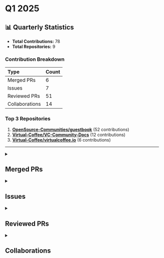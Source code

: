 # Q1 2025

## 📊 Quarterly Statistics

* **Total Contributions:** 78
* **Total Repositories:** 9

### Contribution Breakdown

| Type | Count |
| :--- | :--- |
| Merged PRs | 6 |
| Issues | 7 |
| Reviewed PRs | 51 |
| Collaborations | 14 |

### Top 3 Repositories

1. [**OpenSource-Communities/guestbook**](https://github.com/OpenSource-Communities/guestbook) (52 contributions)
2. [**Virtual-Coffee/VC-Community-Docs**](https://github.com/Virtual-Coffee/VC-Community-Docs) (12 contributions)
3. [**Virtual-Coffee/virtualcoffee.io**](https://github.com/Virtual-Coffee/virtualcoffee.io) (6 contributions)

---

<details>
 <summary><h2>Merged PRs</h2></summary>
<table style='width:100%; table-layout:fixed;'>
  <thead>
    <tr>
      <th style='width:5%;'>No.</th>
      <th style='width:20%;'>Project Name</th>
      <th style='width:30%;'>Title</th>
      <th style='width:15%;'>Created At</th>
      <th style='width:15%;'>Merged At</th>
      <th style='width:15%;'>Review Period</th>
    </tr>
  </thead>
  <tbody>
    <tr>
      <td>1.</td>
      <td>Virtual-Coffee/VC-Community-Docs</td>
      <td><a href='https://github.com/Virtual-Coffee/VC-Community-Docs/pull/481'>feat: Migrate Docs to Docusaurus</a></td>
      <td>2025-02-07</td>
      <td>2025-03-19</td>
      <td>40 days</td>
    </tr>
    <tr>
      <td>2.</td>
      <td>mautic/mautic-community-handbook</td>
      <td><a href='https://github.com/mautic/mautic-community-handbook/pull/266'>Convert Designer section to RST</a></td>
      <td>2025-02-12</td>
      <td>2025-03-03</td>
      <td>19 days</td>
    </tr>
    <tr>
      <td>3.</td>
      <td>Virtual-Coffee/virtualcoffee.io</td>
      <td><a href='https://github.com/Virtual-Coffee/virtualcoffee.io/pull/1323'>fix: Change wording for archived newsletters</a></td>
      <td>2025-02-10</td>
      <td>2025-02-18</td>
      <td>8 days</td>
    </tr>
    <tr>
      <td>4.</td>
      <td>Virtual-Coffee/virtualcoffee.io</td>
      <td><a href='https://github.com/Virtual-Coffee/virtualcoffee.io/pull/1325'>fix: Change "quarterly" to "quarter"</a></td>
      <td>2025-02-11</td>
      <td>2025-02-11</td>
      <td>0 days</td>
    </tr>
    <tr>
      <td>5.</td>
      <td>Virtual-Coffee/virtualcoffee.io</td>
      <td><a href='https://github.com/Virtual-Coffee/virtualcoffee.io/pull/1315'>feat: Add Spring 2025 Quarter Challenge to the website</a></td>
      <td>2025-01-18</td>
      <td>2025-01-30</td>
      <td>12 days</td>
    </tr>
    <tr>
      <td>6.</td>
      <td>Virtual-Coffee/VC-Community-Docs</td>
      <td><a href='https://github.com/Virtual-Coffee/VC-Community-Docs/pull/457'>fix: Markdown warnings and monthly challenges documentation structure</a></td>
      <td>2025-01-08</td>
      <td>2025-01-08</td>
      <td>0 days</td>
    </tr>
  </tbody>
</table>
</details>

<details>
 <summary><h2>Issues</h2></summary>
<table style='width:100%; table-layout:fixed;'>
  <thead>
    <tr>
      <th style='width:5%;'>No.</th>
      <th style='width:25%;'>Project Name</th>
      <th style='width:35%;'>Title</th>
      <th style='width:15%;'>Created At</th>
      <th style='width:15%;'>Closed At</th>
      <th style='width:10%;'>Closing Period</th>
    </tr>
  </thead>
  <tbody>
    <tr>
      <td>1.</td>
      <td>Virtual-Coffee/VC-Community-Docs</td>
      <td><a href='https://github.com/Virtual-Coffee/VC-Community-Docs/issues/487'>docs: Review and update the Community Writers page</a></td>
      <td>2025-02-18</td>
      <td>2025-03-01</td>
      <td>11 days</td>
    </tr>
    <tr>
      <td>2.</td>
      <td>mautic/mautic-community-handbook</td>
      <td><a href='https://github.com/mautic/mautic-community-handbook/issues/265'>Convert Designer section to RST</a></td>
      <td>2025-02-11</td>
      <td>2025-03-03</td>
      <td>20 days</td>
    </tr>
    <tr>
      <td>3.</td>
      <td>Virtual-Coffee/virtualcoffee.io</td>
      <td><a href='https://github.com/Virtual-Coffee/virtualcoffee.io/issues/1324'>fix: Change "Quarterly" to "Quarter" in Spring 2025 Quarter Challenge page</a></td>
      <td>2025-02-11</td>
      <td>2025-02-11</td>
      <td>0 days</td>
    </tr>
    <tr>
      <td>4.</td>
      <td>Virtual-Coffee/VC-Community-Docs</td>
      <td><a href='https://github.com/Virtual-Coffee/VC-Community-Docs/issues/485'>docs: Update the January 2025 challenge documentation</a></td>
      <td>2025-02-11</td>
      <td>2025-06-04</td>
      <td>113 days</td>
    </tr>
    <tr>
      <td>5.</td>
      <td>Virtual-Coffee/VC-Community-Docs</td>
      <td><a href='https://github.com/Virtual-Coffee/VC-Community-Docs/issues/484'>docs: Update the December 2024 challenge documentation</a></td>
      <td>2025-02-11</td>
      <td>2025-02-11</td>
      <td>0 days</td>
    </tr>
    <tr>
      <td>6.</td>
      <td>forem/forem</td>
      <td><a href='https://github.com/forem/forem/issues/21601'>Dev.to's navbar is not shown on mobile app</a></td>
      <td>2025-02-08</td>
      <td>2025-03-03</td>
      <td>23 days</td>
    </tr>
    <tr>
      <td>7.</td>
      <td>Virtual-Coffee/virtualcoffee.io</td>
      <td><a href='https://github.com/Virtual-Coffee/virtualcoffee.io/issues/1314'>Add Spring 2025 Quarter Challenge to the website</a></td>
      <td>2025-01-18</td>
      <td>2025-01-30</td>
      <td>12 days</td>
    </tr>
  </tbody>
</table>
</details>

<details>
 <summary><h2>Reviewed PRs</h2></summary>
<table style='width:100%; table-layout:fixed;'>
  <thead>
    <tr>
      <th style='width:5%;'>No.</th>
      <th style='width:20%;'>Project Name</th>
      <th style='width:28%;'>Title</th>
      <th style='width:10%;'>Created At</th>
      <th style='width:15%;'>My First Review</th>
      <th style='width:10%;'>My First Review Period</th>
      <th style='width:14%;'>Last Update / State</th>
    </tr>
  </thead>
  <tbody>
    <tr>
      <td>1.</td>
      <td>Virtual-Coffee/VC-Community-Docs</td>
      <td><a href='https://github.com/Virtual-Coffee/VC-Community-Docs/pull/483'>Update the README in the MCs folder</a></td>
      <td>2025-02-08</td>
      <td>2025-02-08</td>
      <td>0 days</td>
      <td>2025-03-22<br><strong>MERGED</strong></td>
    </tr>
    <tr>
      <td>2.</td>
      <td>OpenSource-Communities/guestbook</td>
      <td><a href='https://github.com/OpenSource-Communities/guestbook/pull/700'>feat: Add @sultanovich as a contributor</a></td>
      <td>2025-03-08</td>
      <td>2025-03-11</td>
      <td>3 days</td>
      <td>2025-03-21<br><strong>MERGED</strong></td>
    </tr>
    <tr>
      <td>3.</td>
      <td>OpenSource-Communities/intro</td>
      <td><a href='https://github.com/OpenSource-Communities/intro/pull/254'>feat: adds repo to guestbook</a></td>
      <td>2025-03-21</td>
      <td>2025-03-21</td>
      <td>0 days</td>
      <td>2025-03-21<br><strong>MERGED</strong></td>
    </tr>
    <tr>
      <td>4.</td>
      <td>OpenSource-Communities/guestbook</td>
      <td><a href='https://github.com/OpenSource-Communities/guestbook/pull/705'>docs: add @crow50 as a contributor</a></td>
      <td>2025-03-11</td>
      <td>2025-03-11</td>
      <td>0 days</td>
      <td>2025-03-12<br><strong>MERGED</strong></td>
    </tr>
    <tr>
      <td>5.</td>
      <td>OpenSource-Communities/guestbook</td>
      <td><a href='https://github.com/OpenSource-Communities/guestbook/pull/698'>feat: Add @Spcxx as a contributor</a></td>
      <td>2025-03-06</td>
      <td>2025-03-11</td>
      <td>5 days</td>
      <td>2025-03-11<br><strong>MERGED</strong></td>
    </tr>
    <tr>
      <td>6.</td>
      <td>OpenSource-Communities/guestbook</td>
      <td><a href='https://github.com/OpenSource-Communities/guestbook/pull/696'>docs: add @notavailable4u as a contributor</a></td>
      <td>2025-02-28</td>
      <td>2025-03-01</td>
      <td>1 days</td>
      <td>2025-03-03<br><strong>MERGED</strong></td>
    </tr>
    <tr>
      <td>7.</td>
      <td>OpenSource-Communities/guestbook</td>
      <td><a href='https://github.com/OpenSource-Communities/guestbook/pull/694'>feat: Add @pedropalmav as a contributor</a></td>
      <td>2025-02-27</td>
      <td>2025-02-27</td>
      <td>0 days</td>
      <td>2025-02-27<br><strong>MERGED</strong></td>
    </tr>
    <tr>
      <td>8.</td>
      <td>mautic/low-no-code</td>
      <td><a href='https://github.com/mautic/low-no-code/pull/111'>Create 2025.md</a></td>
      <td>2025-01-28</td>
      <td>2025-01-28</td>
      <td>0 days</td>
      <td>2025-02-26<br><strong>MERGED</strong></td>
    </tr>
    <tr>
      <td>9.</td>
      <td>OpenSource-Communities/guestbook</td>
      <td><a href='https://github.com/OpenSource-Communities/guestbook/pull/688'>feat: Add @janzengo as a contributor</a></td>
      <td>2025-02-23</td>
      <td>2025-02-24</td>
      <td>1 days</td>
      <td>2025-02-26<br><strong>MERGED</strong></td>
    </tr>
    <tr>
      <td>10.</td>
      <td>OpenSource-Communities/guestbook</td>
      <td><a href='https://github.com/OpenSource-Communities/guestbook/pull/690'>feat: add @vianneyyovo as a contributor</a></td>
      <td>2025-02-24</td>
      <td>2025-02-26</td>
      <td>2 days</td>
      <td>2025-02-26<br><strong>MERGED</strong></td>
    </tr>
    <tr>
      <td>11.</td>
      <td>OpenSource-Communities/guestbook</td>
      <td><a href='https://github.com/OpenSource-Communities/guestbook/pull/678'>docs: add @Jajangmyeon01 as a contributor</a></td>
      <td>2025-02-17</td>
      <td>2025-02-17</td>
      <td>0 days</td>
      <td>2025-02-25<br><strong>CLOSED</strong></td>
    </tr>
    <tr>
      <td>12.</td>
      <td>OpenSource-Communities/guestbook</td>
      <td><a href='https://github.com/OpenSource-Communities/guestbook/pull/686'>feat: add @vianneyyovo as a contributor</a></td>
      <td>2025-02-22</td>
      <td>2025-02-24</td>
      <td>1 days</td>
      <td>2025-02-24<br><strong>CLOSED</strong></td>
    </tr>
    <tr>
      <td>13.</td>
      <td>OpenSource-Communities/guestbook</td>
      <td><a href='https://github.com/OpenSource-Communities/guestbook/pull/684'>feat: Add @ebubecodes as a contributor</a></td>
      <td>2025-02-22</td>
      <td>2025-02-24</td>
      <td>2 days</td>
      <td>2025-02-24<br><strong>MERGED</strong></td>
    </tr>
    <tr>
      <td>14.</td>
      <td>OpenSource-Communities/guestbook</td>
      <td><a href='https://github.com/OpenSource-Communities/guestbook/pull/577'>feat: Add @dehanli as a contributor</a></td>
      <td>2024-11-21</td>
      <td>2024-11-25</td>
      <td>4 days</td>
      <td>2025-02-21<br><strong>MERGED</strong></td>
    </tr>
    <tr>
      <td>15.</td>
      <td>OpenSource-Communities/guestbook</td>
      <td><a href='https://github.com/OpenSource-Communities/guestbook/pull/682'>feat: Add <@AngelMancilla as a contributor</a></td>
      <td>2025-02-20</td>
      <td>2025-02-21</td>
      <td>1 days</td>
      <td>2025-02-21<br><strong>MERGED</strong></td>
    </tr>
    <tr>
      <td>16.</td>
      <td>OpenSource-Communities/guestbook</td>
      <td><a href='https://github.com/OpenSource-Communities/guestbook/pull/677'>feat: add @hritikyadav07 as a contributor</a></td>
      <td>2025-02-17</td>
      <td>2025-02-17</td>
      <td>0 days</td>
      <td>2025-02-17<br><strong>MERGED</strong></td>
    </tr>
    <tr>
      <td>17.</td>
      <td>OpenSource-Communities/guestbook</td>
      <td><a href='https://github.com/OpenSource-Communities/guestbook/pull/674'>feat: add @shampost as a contributor</a></td>
      <td>2025-02-16</td>
      <td>2025-02-17</td>
      <td>1 days</td>
      <td>2025-02-17<br><strong>MERGED</strong></td>
    </tr>
    <tr>
      <td>18.</td>
      <td>OpenSource-Communities/guestbook</td>
      <td><a href='https://github.com/OpenSource-Communities/guestbook/pull/670'>docs: add @muou000 as a contributor</a></td>
      <td>2025-02-10</td>
      <td>2025-02-11</td>
      <td>1 days</td>
      <td>2025-02-11<br><strong>MERGED</strong></td>
    </tr>
    <tr>
      <td>19.</td>
      <td>OpenSource-Communities/guestbook</td>
      <td><a href='https://github.com/OpenSource-Communities/guestbook/pull/666'>feat: Add ArchILLtect as a contributor</a></td>
      <td>2025-02-10</td>
      <td>2025-02-10</td>
      <td>0 days</td>
      <td>2025-02-10<br><strong>MERGED</strong></td>
    </tr>
    <tr>
      <td>20.</td>
      <td>OpenSource-Communities/guestbook</td>
      <td><a href='https://github.com/OpenSource-Communities/guestbook/pull/662'>docs: add @darksoul-7 as a contributor</a></td>
      <td>2025-02-02</td>
      <td>2025-02-05</td>
      <td>3 days</td>
      <td>2025-02-06<br><strong>CLOSED</strong></td>
    </tr>
    <tr>
      <td>21.</td>
      <td>OpenSource-Communities/guestbook</td>
      <td><a href='https://github.com/OpenSource-Communities/guestbook/pull/661'>docs: add @Rhizvo as a contributor</a></td>
      <td>2025-02-02</td>
      <td>2025-02-05</td>
      <td>3 days</td>
      <td>2025-02-05<br><strong>MERGED</strong></td>
    </tr>
    <tr>
      <td>22.</td>
      <td>OpenSource-Communities/guestbook</td>
      <td><a href='https://github.com/OpenSource-Communities/guestbook/pull/659'>docs: add @NeverGray as a contributor</a></td>
      <td>2025-02-01</td>
      <td>2025-02-05</td>
      <td>4 days</td>
      <td>2025-02-05<br><strong>MERGED</strong></td>
    </tr>
    <tr>
      <td>23.</td>
      <td>OpenSource-Communities/guestbook</td>
      <td><a href='https://github.com/OpenSource-Communities/guestbook/pull/655'>docs: add @shafayat666 as a contributor</a></td>
      <td>2025-01-30</td>
      <td>2025-02-05</td>
      <td>6 days</td>
      <td>2025-02-05<br><strong>MERGED</strong></td>
    </tr>
    <tr>
      <td>24.</td>
      <td>OpenSource-Communities/guestbook</td>
      <td><a href='https://github.com/OpenSource-Communities/guestbook/pull/653'>feat: Add <@Muskan-Seth03> as a contributor</a></td>
      <td>2025-01-28</td>
      <td>2025-02-05</td>
      <td>8 days</td>
      <td>2025-02-05<br><strong>MERGED</strong></td>
    </tr>
    <tr>
      <td>25.</td>
      <td>OpenSource-Communities/guestbook</td>
      <td><a href='https://github.com/OpenSource-Communities/guestbook/pull/651'>docs: add @SnowyCrest as a contributor</a></td>
      <td>2025-01-25</td>
      <td>2025-02-05</td>
      <td>11 days</td>
      <td>2025-02-05<br><strong>MERGED</strong></td>
    </tr>
    <tr>
      <td>26.</td>
      <td>OpenSource-Communities/guestbook</td>
      <td><a href='https://github.com/OpenSource-Communities/guestbook/pull/646'>feat: Add @Rijan-Joshi as a contributor</a></td>
      <td>2025-01-21</td>
      <td>2025-02-05</td>
      <td>15 days</td>
      <td>2025-02-05<br><strong>MERGED</strong></td>
    </tr>
    <tr>
      <td>27.</td>
      <td>Virtual-Coffee/VC-Community-Docs</td>
      <td><a href='https://github.com/Virtual-Coffee/VC-Community-Docs/pull/480'>Remove Abbey as CTG Coordinator</a></td>
      <td>2025-02-02</td>
      <td>2025-02-03</td>
      <td>1 days</td>
      <td>2025-02-03<br><strong>MERGED</strong></td>
    </tr>
    <tr>
      <td>28.</td>
      <td>Virtual-Coffee/VC-Community-Docs</td>
      <td><a href='https://github.com/Virtual-Coffee/VC-Community-Docs/pull/479'>Remove Pack Hunt – Late Nite Menu</a></td>
      <td>2025-02-02</td>
      <td>2025-02-03</td>
      <td>1 days</td>
      <td>2025-02-03<br><strong>MERGED</strong></td>
    </tr>
    <tr>
      <td>29.</td>
      <td>Virtual-Coffee/VC-Community-Docs</td>
      <td><a href='https://github.com/Virtual-Coffee/VC-Community-Docs/pull/474'>Add maintainer roles to readme</a></td>
      <td>2025-01-23</td>
      <td>2025-01-23</td>
      <td>0 days</td>
      <td>2025-01-23<br><strong>MERGED</strong></td>
    </tr>
    <tr>
      <td>30.</td>
      <td>OpenSource-Communities/pizza-verse</td>
      <td><a href='https://github.com/OpenSource-Communities/pizza-verse/pull/111'>feat: Added a fun fact about pizza in Egypt</a></td>
      <td>2025-01-23</td>
      <td>2025-01-23</td>
      <td>0 days</td>
      <td>2025-01-23<br><strong>MERGED</strong></td>
    </tr>
    <tr>
      <td>31.</td>
      <td>OpenSource-Communities/guestbook</td>
      <td><a href='https://github.com/OpenSource-Communities/guestbook/pull/636'>feat: Add mbadrawy1 as a contributor</a></td>
      <td>2025-01-17</td>
      <td>2025-01-20</td>
      <td>3 days</td>
      <td>2025-01-21<br><strong>MERGED</strong></td>
    </tr>
    <tr>
      <td>32.</td>
      <td>OpenSource-Communities/guestbook</td>
      <td><a href='https://github.com/OpenSource-Communities/guestbook/pull/644'>docs: add @quartel as a contributor</a></td>
      <td>2025-01-20</td>
      <td>2025-01-20</td>
      <td>0 days</td>
      <td>2025-01-20<br><strong>MERGED</strong></td>
    </tr>
    <tr>
      <td>33.</td>
      <td>OpenSource-Communities/guestbook</td>
      <td><a href='https://github.com/OpenSource-Communities/guestbook/pull/642'>feat: add @manojtharindu11 as a contributor</a></td>
      <td>2025-01-18</td>
      <td>2025-01-20</td>
      <td>2 days</td>
      <td>2025-01-20<br><strong>MERGED</strong></td>
    </tr>
    <tr>
      <td>34.</td>
      <td>OpenSource-Communities/guestbook</td>
      <td><a href='https://github.com/OpenSource-Communities/guestbook/pull/640'>feat: add @jcrosser as a contributor</a></td>
      <td>2025-01-18</td>
      <td>2025-01-20</td>
      <td>2 days</td>
      <td>2025-01-20<br><strong>MERGED</strong></td>
    </tr>
    <tr>
      <td>35.</td>
      <td>OpenSource-Communities/guestbook</td>
      <td><a href='https://github.com/OpenSource-Communities/guestbook/pull/638'>docs: add @Aftar-Ahmad-Sami as a contributor</a></td>
      <td>2025-01-18</td>
      <td>2025-01-20</td>
      <td>2 days</td>
      <td>2025-01-20<br><strong>MERGED</strong></td>
    </tr>
    <tr>
      <td>36.</td>
      <td>OpenSource-Communities/guestbook</td>
      <td><a href='https://github.com/OpenSource-Communities/guestbook/pull/629'>docs: add @irisxvii as a contributor</a></td>
      <td>2025-01-11</td>
      <td>2025-01-20</td>
      <td>9 days</td>
      <td>2025-01-20<br><strong>MERGED</strong></td>
    </tr>
    <tr>
      <td>37.</td>
      <td>OpenSource-Communities/guestbook</td>
      <td><a href='https://github.com/OpenSource-Communities/guestbook/pull/627'>docs: add @daivydking as a contributor</a></td>
      <td>2025-01-10</td>
      <td>2025-01-20</td>
      <td>10 days</td>
      <td>2025-01-20<br><strong>MERGED</strong></td>
    </tr>
    <tr>
      <td>38.</td>
      <td>OpenSource-Communities/guestbook</td>
      <td><a href='https://github.com/OpenSource-Communities/guestbook/pull/626'>feat: add @BrodyWills as a contributor</a></td>
      <td>2025-01-10</td>
      <td>2025-01-20</td>
      <td>10 days</td>
      <td>2025-01-20<br><strong>MERGED</strong></td>
    </tr>
    <tr>
      <td>39.</td>
      <td>Virtual-Coffee/VC-Community-Docs</td>
      <td><a href='https://github.com/Virtual-Coffee/VC-Community-Docs/pull/453'>Update Coffee Table Groups</a></td>
      <td>2024-12-15</td>
      <td>2024-12-17</td>
      <td>3 days</td>
      <td>2025-01-09<br><strong>MERGED</strong></td>
    </tr>
    <tr>
      <td>40.</td>
      <td>OpenSource-Communities/guestbook</td>
      <td><a href='https://github.com/OpenSource-Communities/guestbook/pull/623'>docs: add @Luca1905 as a contributor</a></td>
      <td>2025-01-07</td>
      <td>2025-01-08</td>
      <td>1 days</td>
      <td>2025-01-09<br><strong>MERGED</strong></td>
    </tr>
    <tr>
      <td>41.</td>
      <td>OpenSource-Communities/guestbook</td>
      <td><a href='https://github.com/OpenSource-Communities/guestbook/pull/620'>feat: add @hakeemyusuff as a contributor</a></td>
      <td>2025-01-07</td>
      <td>2025-01-08</td>
      <td>1 days</td>
      <td>2025-01-09<br><strong>MERGED</strong></td>
    </tr>
    <tr>
      <td>42.</td>
      <td>OpenSource-Communities/guestbook</td>
      <td><a href='https://github.com/OpenSource-Communities/guestbook/pull/617'>docs: add @RayX81194 as a contributor</a></td>
      <td>2025-01-04</td>
      <td>2025-01-08</td>
      <td>4 days</td>
      <td>2025-01-09<br><strong>MERGED</strong></td>
    </tr>
    <tr>
      <td>43.</td>
      <td>OpenSource-Communities/guestbook</td>
      <td><a href='https://github.com/OpenSource-Communities/guestbook/pull/615'>feat: Add ankit8848 as a contributor</a></td>
      <td>2025-01-03</td>
      <td>2025-01-09</td>
      <td>6 days</td>
      <td>2025-01-09<br><strong>MERGED</strong></td>
    </tr>
    <tr>
      <td>44.</td>
      <td>OpenSource-Communities/guestbook</td>
      <td><a href='https://github.com/OpenSource-Communities/guestbook/pull/613'>feat: Add <@errantpianist> as a contributor</a></td>
      <td>2024-12-28</td>
      <td>2025-01-08</td>
      <td>11 days</td>
      <td>2025-01-09<br><strong>MERGED</strong></td>
    </tr>
    <tr>
      <td>45.</td>
      <td>OpenSource-Communities/guestbook</td>
      <td><a href='https://github.com/OpenSource-Communities/guestbook/pull/611'>feat: Add @diegodemiranda as a contributor</a></td>
      <td>2024-12-24</td>
      <td>2025-01-08</td>
      <td>15 days</td>
      <td>2025-01-09<br><strong>MERGED</strong></td>
    </tr>
    <tr>
      <td>46.</td>
      <td>OpenSource-Communities/guestbook</td>
      <td><a href='https://github.com/OpenSource-Communities/guestbook/pull/609'>feat: Add @divin3circle as a contributor</a></td>
      <td>2024-12-23</td>
      <td>2025-01-08</td>
      <td>16 days</td>
      <td>2025-01-09<br><strong>MERGED</strong></td>
    </tr>
    <tr>
      <td>47.</td>
      <td>OpenSource-Communities/guestbook</td>
      <td><a href='https://github.com/OpenSource-Communities/guestbook/pull/607'>docs: add @pyogi27 as a contributor</a></td>
      <td>2024-12-22</td>
      <td>2025-01-08</td>
      <td>16 days</td>
      <td>2025-01-08<br><strong>MERGED</strong></td>
    </tr>
    <tr>
      <td>48.</td>
      <td>OpenSource-Communities/guestbook</td>
      <td><a href='https://github.com/OpenSource-Communities/guestbook/pull/588'>docs: add @ivngzmn as a contributor</a></td>
      <td>2024-12-02</td>
      <td>2024-12-03</td>
      <td>1 days</td>
      <td>2025-01-08<br><strong>MERGED</strong></td>
    </tr>
    <tr>
      <td>49.</td>
      <td>OpenSource-Communities/guestbook</td>
      <td><a href='https://github.com/OpenSource-Communities/guestbook/pull/579'>feat: Add @sasori-morningstar as a contributor</a></td>
      <td>2024-11-21</td>
      <td>2024-11-25</td>
      <td>4 days</td>
      <td>2025-01-08<br><strong>MERGED</strong></td>
    </tr>
    <tr>
      <td>50.</td>
      <td>OpenSource-Communities/guestbook</td>
      <td><a href='https://github.com/OpenSource-Communities/guestbook/pull/570'>Feat2/josep</a></td>
      <td>2024-11-09</td>
      <td>2024-11-11</td>
      <td>2 days</td>
      <td>2025-01-08<br><strong>CLOSED</strong></td>
    </tr>
    <tr>
      <td>51.</td>
      <td>OpenSource-Communities/guestbook</td>
      <td><a href='https://github.com/OpenSource-Communities/guestbook/pull/565'>feat: Add livlaurel as a contributor</a></td>
      <td>2024-11-06</td>
      <td>2024-11-11</td>
      <td>5 days</td>
      <td>2025-01-08<br><strong>MERGED</strong></td>
    </tr>
  </tbody>
</table>
</details>

<details>
 <summary><h2>Collaborations</h2></summary>
<table style='width:100%; table-layout:fixed;'>
  <thead>
    <tr>
      <th style='width:5%;'>No.</th>
      <th style='width:30%;'>Project Name</th>
      <th style='width:35%;'>Title</th>
      <th style='width:15%;'>Created At</th>
      <th style='width:15%;'>Commented At</th>
    </tr>
  </thead>
  <tbody>
    <tr>
      <td>1.</td>
      <td>Virtual-Coffee/VC-Community-Docs</td>
      <td><a href='https://github.com/Virtual-Coffee/VC-Community-Docs/issues/492'>docs: Lint documentation for consistency</a></td>
      <td>2025-03-22</td>
      <td>2025-03-25</td>
    </tr>
    <tr>
      <td>2.</td>
      <td>OpenSource-Communities/guestbook</td>
      <td><a href='https://github.com/OpenSource-Communities/guestbook/pull/710'>docs: add @arvidtorbjoernsen as a contributor</a></td>
      <td>2025-03-19</td>
      <td>2025-03-21</td>
    </tr>
    <tr>
      <td>3.</td>
      <td>mautic/mautic-community-handbook</td>
      <td><a href='https://github.com/mautic/mautic-community-handbook/issues/228'>Convert Contributing to Mautic section to RST [multiple sub-issues]</a></td>
      <td>2024-10-02</td>
      <td>2025-03-03</td>
    </tr>
    <tr>
      <td>4.</td>
      <td>all-contributors/all-contributors.github.io</td>
      <td><a href='https://github.com/all-contributors/all-contributors.github.io/issues/143'>Call for translators</a></td>
      <td>2019-01-27</td>
      <td>2025-02-27</td>
    </tr>
    <tr>
      <td>5.</td>
      <td>OpenSource-Communities/guestbook</td>
      <td><a href='https://github.com/OpenSource-Communities/guestbook/pull/680'>feat: Add @tejasbargujepatil as a contributor</a></td>
      <td>2025-02-18</td>
      <td>2025-02-18</td>
    </tr>
    <tr>
      <td>6.</td>
      <td>OpenSource-Communities/guestbook</td>
      <td><a href='https://github.com/OpenSource-Communities/guestbook/issues/618'>Feature: add bridgetamana as a contributor </a></td>
      <td>2025-01-06</td>
      <td>2025-02-10</td>
    </tr>
    <tr>
      <td>7.</td>
      <td>Virtual-Coffee/VC-Community-Docs</td>
      <td><a href='https://github.com/Virtual-Coffee/VC-Community-Docs/issues/482'>docs: Update the README in the MCs folder</a></td>
      <td>2025-02-07</td>
      <td>2025-02-07</td>
    </tr>
    <tr>
      <td>8.</td>
      <td>OpenSource-Communities/guestbook</td>
      <td><a href='https://github.com/OpenSource-Communities/guestbook/issues/604'>Feature: Add @livcia as a contributor</a></td>
      <td>2024-12-13</td>
      <td>2025-01-20</td>
    </tr>
    <tr>
      <td>9.</td>
      <td>Virtual-Coffee/virtualcoffee.io</td>
      <td><a href='https://github.com/Virtual-Coffee/virtualcoffee.io/issues/1306'>Newsletter needs updated</a></td>
      <td>2024-12-16</td>
      <td>2025-01-15</td>
    </tr>
    <tr>
      <td>10.</td>
      <td>OpenSource-Communities/guestbook</td>
      <td><a href='https://github.com/OpenSource-Communities/guestbook/issues/602'>Feature: Add @safi5890 as a contributor.</a></td>
      <td>2024-12-11</td>
      <td>2025-01-08</td>
    </tr>
    <tr>
      <td>11.</td>
      <td>OpenSource-Communities/guestbook</td>
      <td><a href='https://github.com/OpenSource-Communities/guestbook/issues/595'>Feature:Add @ANISHKARTHIC as a Contributor </a></td>
      <td>2024-12-06</td>
      <td>2025-01-08</td>
    </tr>
    <tr>
      <td>12.</td>
      <td>OpenSource-Communities/guestbook</td>
      <td><a href='https://github.com/OpenSource-Communities/guestbook/issues/573'>Feature: Add @snehaaprabhu as a contributor</a></td>
      <td>2024-11-13</td>
      <td>2025-01-08</td>
    </tr>
    <tr>
      <td>13.</td>
      <td>OpenSource-Communities/guestbook</td>
      <td><a href='https://github.com/OpenSource-Communities/guestbook/issues/546'>Feature: Add @BansalAbhinav as a contributor</a></td>
      <td>2024-10-28</td>
      <td>2025-01-08</td>
    </tr>
    <tr>
      <td>14.</td>
      <td>OpenSource-Communities/guestbook</td>
      <td><a href='https://github.com/OpenSource-Communities/guestbook/issues/549'>Feature: add @Ahmed-iaaz64 as a contributor</a></td>
      <td>2024-10-31</td>
      <td>2025-01-08</td>
    </tr>
  </tbody>
</table>
</details>

